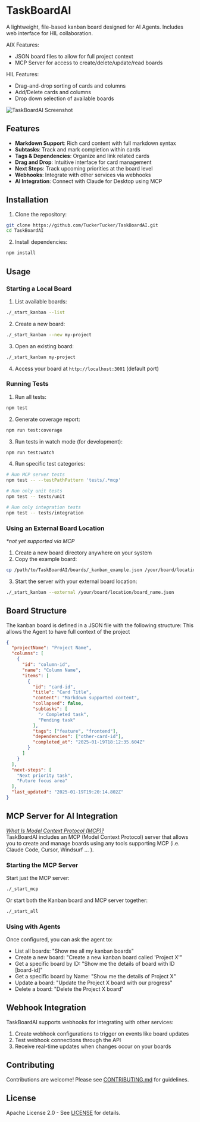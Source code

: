 # TaskBoardAI

A lightweight, file-based kanban board designed for AI Agents. 
Includes web interface for HIL collaboration. 

AIX Features: 
- JSON board files to allow for full project context
- MCP Server for access to create/delete/update/read boards

HIL Features: 
- Drag-and-drop sorting of cards and columns
- Add/Delete cards and columns
- Drop down selection of available boards


![TaskBoardAI Screenshot](img/screenshot.png)

## Features

- **Markdown Support**: Rich card content with full markdown syntax
- **Subtasks**: Track and mark completion within cards
- **Tags & Dependencies**: Organize and link related cards
- **Drag and Drop**: Intuitive interface for card management
- **Next Steps**: Track upcoming priorities at the board level
- **Webhooks**: Integrate with other services via webhooks
- **AI Integration**: Connect with Claude for Desktop using MCP

## Installation

1. Clone the repository:
```bash
git clone https://github.com/TuckerTucker/TaskBoardAI.git
cd TaskBoardAI
```

2. Install dependencies:
```bash
npm install
```

## Usage

### Starting a Local Board

1. List available boards:
```bash
./_start_kanban --list
```

2. Create a new board:
```bash
./_start_kanban --new my-project
```

3. Open an existing board:
```bash
./_start_kanban my-project
```

4. Access your board at `http://localhost:3001` (default port)

### Running Tests

1. Run all tests:
```bash
npm test
```

2. Generate coverage report:
```bash
npm run test:coverage
```

3. Run tests in watch mode (for development):
```bash
npm run test:watch
```

4. Run specific test categories:
```bash
# Run MCP server tests
npm test -- --testPathPattern 'tests/.*mcp'

# Run only unit tests
npm test -- tests/unit

# Run only integration tests
npm test -- tests/integration
```

### Using an External Board Location
_*not yet supported via MCP_

1. Create a new board directory anywhere on your system
2. Copy the example board:
```bash
cp /path/to/TaskBoardAI/boards/_kanban_example.json /your/board/location/board_name.json
```

3. Start the server with your external board location:
```bash
./_start_kanban --external /your/board/location/board_name.json
```

## Board Structure

The kanban board is defined in a JSON file with the following structure:
This allows the Agent to have full context of the project

```json
{
  "projectName": "Project Name",
  "columns": [
    {
      "id": "column-id",
      "name": "Column Name",
      "items": [
        {
          "id": "card-id",
          "title": "Card Title",
          "content": "Markdown supported content",
          "collapsed": false,
          "subtasks": [
            "✓ Completed task",
            "Pending task"
          ],
          "tags": ["feature", "frontend"],
          "dependencies": ["other-card-id"],
          "completed_at": "2025-01-19T18:12:35.604Z"
        }
      ]
    }
  ],
  "next-steps": [
    "Next priority task",
    "Future focus area"
  ],
  "last_updated": "2025-01-19T19:20:14.802Z"
}
```

## MCP Server for AI Integration
_[What Is Model Context Protocol (MCP)?](https://modelcontextprotocol.io)_ </br>
TaskBoardAI includes an MCP (Model Context Protocol) server that allows you to create and manage boards using any tools supporting MCP (i.e. Claude Code, Cursor, Windsurf ... ). 

### Starting the MCP Server

Start just the MCP server:
```bash
./_start_mcp
```

Or start both the Kanban board and MCP server together:
```bash
./_start_all
```


### Using with Agents

Once configured, you can ask the agent to:
- List all boards: "Show me all my kanban boards"
- Create a new board: "Create a new kanban board called 'Project X'"
- Get a specific board by ID: "Show me the details of board with ID [board-id]"
- Get a specific board by Name: "Show me the details of Project X"
- Update a board: "Update the Project X board with our progress"
- Delete a board: "Delete the Project X board"

## Webhook Integration

TaskBoardAI supports webhooks for integrating with other services:

1. Create webhook configurations to trigger on events like board updates
2. Test webhook connections through the API
3. Receive real-time updates when changes occur on your boards

## Contributing

Contributions are welcome! Please see [CONTRIBUTING.md](CONTRIBUTING.md) for guidelines.

## License

Apache License 2.0 - See [LICENSE](LICENSE) for details.